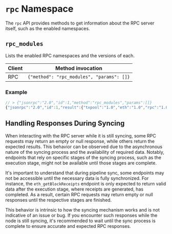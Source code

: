 # `rpc` Namespace

The `rpc` API provides methods to get information about the RPC server itself, such as the enabled namespaces.

## `rpc_modules`

Lists the enabled RPC namespaces and the versions of each.

| Client | Method invocation                         |
|--------|-------------------------------------------|
| RPC    | `{"method": "rpc_modules", "params": []}` |

### Example

```js
// > {"jsonrpc":"2.0","id":1,"method":"rpc_modules","params":[]}
{"jsonrpc":"2.0","id":1,"result":{"txpool":"1.0","eth":"1.0","rpc":"1.0"}}
```

## Handling Responses During Syncing

When interacting with the RPC server while it is still syncing, some RPC requests may return an empty or null response, while others return the expected results. This behavior can be observed due to the asynchronous nature of the syncing process and the availability of required data. Notably, endpoints that rely on specific stages of the syncing process, such as the execution stage, might not be available until those stages are complete.

It's important to understand that during pipeline sync, some endpoints may not be accessible until the necessary data is fully synchronized. For instance, the `eth_getBlockReceipts` endpoint is only expected to return valid data after the execution stage, where receipts are generated, has completed. As a result, certain RPC requests may return empty or null responses until the respective stages are finished.

This behavior is intrinsic to how the syncing mechanism works and is not indicative of an issue or bug. If you encounter such responses while the node is still syncing, it's recommended to wait until the sync process is complete to ensure accurate and expected RPC responses.
